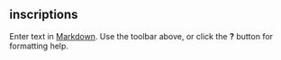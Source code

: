 ## inscriptions 

Enter text in [Markdown](http://daringfireball.net/projects/markdown/). Use the toolbar above, or click the **?** button for formatting help.
